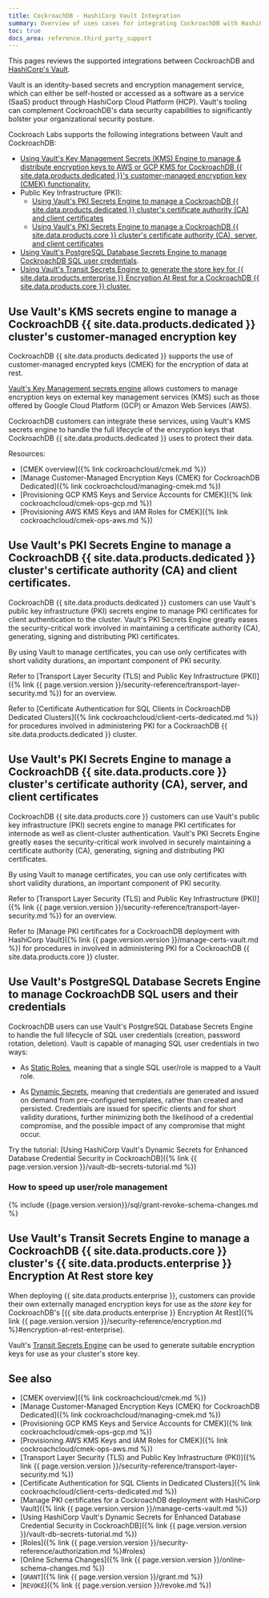 ```yaml
---
title: CockroachDB - HashiCorp Vault Integration
summary: Overview of uses cases for integrating CockroachDB with HashiCorp Vault
toc: true
docs_area: reference.third_party_support
---
```


This pages reviews the supported integrations between CockroachDB and [HashiCorp's Vault](https://www.vaultproject.io/).

Vault is an identity-based secrets and encryption management service, which can either be self-hosted or accessed as a software as a service (SaaS) product through HashiCorp Cloud Platform (HCP). Vault's tooling can complement CockroachDB's data security capabilities to significantly bolster your organizational security posture.

Cockroach Labs supports the following integrations between Vault and CockroachDB:

- [Using Vault's Key Management Secrets (KMS) Engine to manage & distribute encryption keys to AWS or GCP KMS for CockroachDB {{ site.data.products.dedicated }}'s customer-managed encryption key (CMEK) functionality.](#use-vaults-kms-secrets-engine-to-manage-a-cockroachdb-dedicated-clusters-customer-managed-encryption-key)
- Public Key Infrastructure (PKI):
    - [Using Vault's PKI Secrets Engine to manage a CockroachDB {{ site.data.products.dedicated }} cluster's certificate authority (CA) and client certificates](#use-vaults-pki-secrets-engine-to-manage-a-cockroachdb-dedicated-clusters-certificate-authority-ca-and-client-certificates)
    - [Using Vault's PKI Secrets Engine to manage a CockroachDB {{ site.data.products.core }} cluster's certificate authority (CA), server, and client certificates](#use-vaults-pki-secrets-engine-to-manage-a-cockroachdb-self-hosted-clusters-certificate-authority-ca-server-and-client-certificates)
- [Using Vault's PostgreSQL Database Secrets Engine to manage CockroachDB SQL user credentials](#use-vaults-postgresql-database-secrets-engine-to-manage-cockroachdb-sql-users-and-their-credentials).
- [Using Vault's Transit Secrets Engine to generate the store key for {{ site.data.products.enterprise }} Encryption At Rest for a CockroachDB {{ site.data.products.core }} cluster.](#use-vaults-transit-secrets-engine-to-manage-a-cockroachdb-self-hosted-clusters-enterprise-encryption-at-rest-store-key)

## Use Vault's KMS secrets engine to manage a CockroachDB {{ site.data.products.dedicated }} cluster's customer-managed encryption key

CockroachDB {{ site.data.products.dedicated }} supports the use of customer-managed encrypted keys (CMEK) for the encryption of data at rest.

[Vault's Key Management secrets engine](https://www.vaultproject.io/docs/secrets/key-management) allows customers to manage encryption keys on external key management services (KMS) such as those offered by Google Cloud Platform (GCP) or Amazon Web Services (AWS).

CockroachDB customers can integrate these services, using Vault's KMS secrets engine to handle the full lifecycle of the encryption keys that CockroachDB {{ site.data.products.dedicated }} uses to protect their data.

Resources:

- [CMEK overview]({% link cockroachcloud/cmek.md %})
- [Manage Customer-Managed Encryption Keys (CMEK) for CockroachDB Dedicated]({% link cockroachcloud/managing-cmek.md %})
- [Provisioning GCP KMS Keys and Service Accounts for CMEK]({% link cockroachcloud/cmek-ops-gcp.md %})
- [Provisioning AWS KMS Keys and IAM Roles for CMEK]({% link cockroachcloud/cmek-ops-aws.md %})

## Use Vault's PKI Secrets Engine to manage a CockroachDB {{ site.data.products.dedicated }} cluster's certificate authority (CA) and client certificates.

CockroachDB {{ site.data.products.dedicated }} customers can use Vault's public key infrastructure (PKI) secrets engine to manage PKI certificates for client authentication to the cluster. Vault's PKI Secrets Engine greatly eases the security-critical work involved in maintaining a certificate authority (CA), generating, signing and distributing PKI certificates.

By using Vault to manage certificates, you can use only certificates with short validity durations, an important component of PKI security.

Refer to [Transport Layer Security (TLS) and Public Key Infrastructure (PKI)]({% link {{ page.version.version }}/security-reference/transport-layer-security.md %}) for an overview.

Refer to [Certificate Authentication for SQL Clients in CockroachDB Dedicated Clusters]({% link cockroachcloud/client-certs-dedicated.md %}) for procedures involved in administering PKI for a CockroachDB {{ site.data.products.dedicated }} cluster.

## Use Vault's PKI Secrets Engine to manage a CockroachDB {{ site.data.products.core }} cluster's certificate authority (CA), server, and client certificates

CockroachDB {{ site.data.products.core }} customers can use Vault's public key infrastructure (PKI) secrets engine to manage PKI certificates for internode as well as client-cluster authentication. Vault's PKI Secrets Engine greatly eases the security-critical work involved in securely maintaining a certificate authority (CA), generating, signing and distributing PKI certificates.

By using Vault to manage certificates, you can use only certificates with short validity durations, an important component of PKI security.

Refer to [Transport Layer Security (TLS) and Public Key Infrastructure (PKI)]({% link {{ page.version.version }}/security-reference/transport-layer-security.md %}) for an overview.

Refer to [Manage PKI certificates for a CockroachDB deployment with HashiCorp Vault]({% link {{ page.version.version }}/manage-certs-vault.md %}) for procedures in involved in administering PKI for a CockroachDB {{ site.data.products.core }} cluster.

## Use Vault's PostgreSQL Database Secrets Engine to manage CockroachDB SQL users and their credentials

CockroachDB users can use Vault's PostgreSQL Database Secrets Engine to handle the full lifecycle of SQL user credentials (creation, password rotation, deletion). Vault is capable of managing SQL user credentials in two ways:

- As [Static Roles](https://www.vaultproject.io/docs/secrets/databases#static-roles), meaning that a single SQL user/role is mapped to a Vault role.

- As [Dynamic Secrets](https://www.vaultproject.io/use-cases/dynamic-secrets), meaning that credentials are generated and issued on demand from pre-configured templates, rather than created and persisted. Credentials are issued for specific clients and for short validity durations, further minimizing both the likelihood of a credential compromise, and the possible impact of any compromise that might occur.

Try the tutorial: [Using HashiCorp Vault's Dynamic Secrets for Enhanced Database Credential Security in CockroachDB]({% link {{ page.version.version }}/vault-db-secrets-tutorial.md %})

### How to speed up user/role management

{% include {{page.version.version}}/sql/grant-revoke-schema-changes.md %}

## Use Vault's Transit Secrets Engine to manage a CockroachDB {{ site.data.products.core }} cluster's {{ site.data.products.enterprise }} Encryption At Rest store key

When deploying {{ site.data.products.enterprise }}, customers can provide their own externally managed encryption keys for use as the *store key* for CockroachDB's [{{ site.data.products.enterprise }} Encryption At Rest]({% link {{ page.version.version }}/security-reference/encryption.md %}#encryption-at-rest-enterprise).

Vault's [Transit Secrets Engine](https://www.vaultproject.io/docs/secrets/transit) can be used to generate suitable encryption keys for use as your cluster's store key.

## See also

- [CMEK overview]({% link cockroachcloud/cmek.md %})
- [Manage Customer-Managed Encryption Keys (CMEK) for CockroachDB Dedicated]({% link cockroachcloud/managing-cmek.md %})
- [Provisioning GCP KMS Keys and Service Accounts for CMEK]({% link cockroachcloud/cmek-ops-gcp.md %})
- [Provisioning AWS KMS Keys and IAM Roles for CMEK]({% link cockroachcloud/cmek-ops-aws.md %})
- [Transport Layer Security (TLS) and Public Key Infrastructure (PKI)]({% link {{ page.version.version }}/security-reference/transport-layer-security.md %})
- [Certificate Authentication for SQL Clients in Dedicated Clusters]({% link cockroachcloud/client-certs-dedicated.md %})
- [Manage PKI certificates for a CockroachDB deployment with HashiCorp Vault]({% link {{ page.version.version }}/manage-certs-vault.md %})
- [Using HashiCorp Vault's Dynamic Secrets for Enhanced Database Credential Security in CockroachDB]({% link {{ page.version.version }}/vault-db-secrets-tutorial.md %})
- [Roles]({% link {{ page.version.version }}/security-reference/authorization.md %}#roles)
- [Online Schema Changes]({% link {{ page.version.version }}/online-schema-changes.md %})
- [`GRANT`]({% link {{ page.version.version }}/grant.md %})
- [`REVOKE`]({% link {{ page.version.version }}/revoke.md %})
